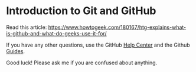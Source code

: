 # Introduction to Git and GitHub

Read this article: <https://www.howtogeek.com/180167/htg-explains-what-is-github-and-what-do-geeks-use-it-for/>

If you have any other questions, use the GitHub [Help Center](help.github.com) and the Github [Guides](guides.github.com).

Good luck! Please ask me if you are confused about anything.
